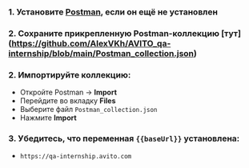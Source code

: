 ### 1. Установите [Postman](https://www.postman.com/downloads/), если он ещё не установлен

### 2. Сохраните прикрепленную Postman-коллекцию [тут] (https://github.com/AlexVKh/AVITO_qa-internship/blob/main/Postman_collection.json) 

### 2. Импортируйте коллекцию:
- Откройте Postman → **Import**
- Перейдите во вкладку **Files**
- Выберите файл `Postman_collection.json`
- Нажмите **Import**

### 3. Убедитесь, что переменная `{{baseUrl}}` установлена:
- `https://qa-internship.avito.com`
